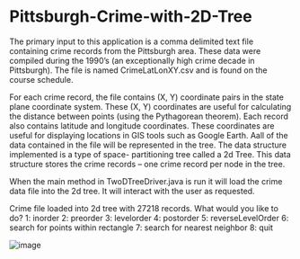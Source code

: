 # Pittsburgh-Crime-with-2D-Tree
The primary input to this application is a comma delimited text file containing crime records from the Pittsburgh area. These data were compiled during the 1990’s (an exceptionally high crime decade in Pittsburgh). The file is named CrimeLatLonXY.csv and is found on the course schedule.

For each crime record, the file contains (X, Y) coordinate pairs in the state plane coordinate system. These (X, Y) coordinates are useful for calculating the distance between points (using the Pythagorean theorem). Each record also contains latitude and longitude coordinates. These coordinates are useful for displaying locations in GIS tools such as Google Earth. Aall of the data contained in the file will be represented in the tree.
The data structure implemented is a type of space- partitioning tree called a 2d Tree. This data structure stores the crime records – one crime record per node in the tree. 

When the main method in TwoDTreeDriver.java is run it will load the crime data file into the 2d tree. It will interact with the user as requested.

Crime file loaded into 2d tree with 27218 records.
What would you like to do?
1: inorder
2: preorder
3: levelorder
4: postorder
5: reverseLevelOrder
6: search for points within rectangle
7: search for nearest neighbor
8: quit

![image](https://github.com/bkyappworks/Pittsburgh-Crime-with-2D-Tree/blob/main/rectangle-search-result.png)